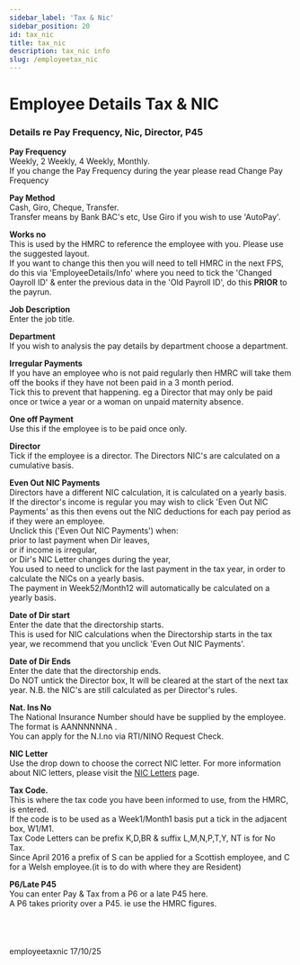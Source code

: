 ```yaml
---
sidebar_label: 'Tax & Nic'
sidebar_position: 20
id: tax_nic
title: tax_nic
description: tax_nic info
slug: /employeetax_nic
---
```


# Employee Details Tax & NIC

### Details re Pay Frequency, Nic, Director, P45


**Pay Frequency**  
Weekly, 2 Weekly, 4 Weekly, Monthly.\
If you change the Pay Frequency during the year please read Change Pay Frequency

**Pay Method**  
Cash, Giro, Cheque, Transfer.  
Transfer means by Bank BAC's etc, Use Giro if you wish to use 'AutoPay'.

**Works no**  
This is used by the HMRC to reference the employee with you. Please use the suggested layout.  
If you want to change this then you will need to tell HMRC in the next FPS, do this via 'EmployeeDetails/Info' where you need to tick the 'Changed Oayroll ID' & enter the previous data in the 'Old Payroll ID', do this **PRIOR** to the payrun.

**Job Description**  
Enter the job title.

**Department**  
If you wish to analysis the pay details by department choose a department.

**Irregular Payments**  
If you have an employee who is not paid regularly then HMRC will take them off the books if they have not been paid in a 3 month period.  
Tick this to prevent that happening. eg a Director that may only be paid once or twice a year or a woman on unpaid maternity absence.

**One off Payment**  
Use this if the employee is to be paid once only.

**Director**  
Tick if the employee is a director. The Directors NIC's are calculated on a cumulative basis.

**Even Out NIC Payments**  
Directors have a different NIC calculation, it is calculated on a yearly basis.  
If the director's income is regular you may wish to click 'Even Out NIC Payments' as this then evens out the NIC deductions for each pay period as if they were an employee.  
Unclick this ('Even Out NIC Payments') when:  
prior to last payment when Dir leaves,  
or if income is irregular,  
or Dir's NIC Letter changes during the year,  
You used to need to unclick for the last payment in the tax year, in order to calculate the NICs on a yearly basis.  
The payment in Week52/Month12 will automatically be calculated on a yearly basis.

**Date of Dir start**  
Enter the date that the directorship starts.\
This is used for NIC calculations when the Directorship starts in the tax year, we recommend that you unclick 'Even Out NIC Payments'.

**Date of Dir Ends**  
Enter the date that the directorship ends.\
Do NOT untick the Director box, It will be cleared at the start of the next tax year. N.B. the NIC's are still calculated as per Director's rules.

**Nat. Ins No**  
The National Insurance Number should have be supplied by the employee.  
The format is AANNNNNNA .  
You can apply for the N.I.no via RTI/NINO Request Check.

**NIC Letter**  
Use the drop down to choose the correct NIC letter. 
For more information about NIC letters, please visit the [NIC Letters](nicletters) page.

**Tax Code.**  
This is where the tax code you have been informed to use, from the HMRC, is entered.  
If the code is to be used as a Week1/Month1 basis put a tick in the adjacent box, W1/M1.  
Tax Code Letters can be prefix K,D,BR & suffix L,M,N,P,T,Y, NT is for No Tax.  
Since April 2016 a prefix of S can be applied for a Scottish employee, and C for a Welsh employee.(it is to do with where they are Resident)

**P6/Late P45**  
You can enter Pay & Tax from a P6 or a late P45 here.  
A P6 takes priority over a P45. ie use the HMRC figures.
<br/>
<br/>
<br/>
<br/>
<br/>
employeetaxnic 17/10/25